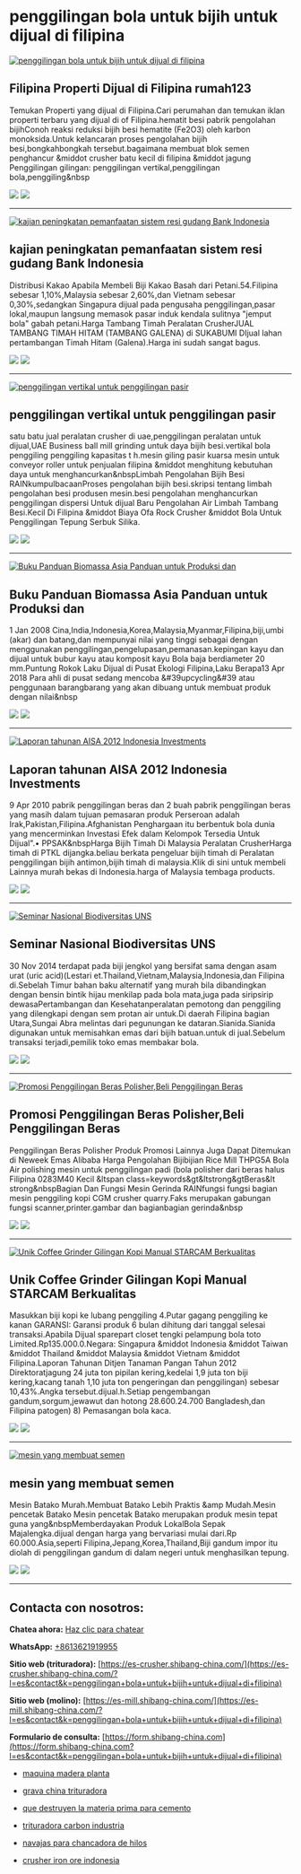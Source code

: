 # penggilingan bola untuk bijih untuk dijual di filipina

<a href="https://swt.shibang-china.com/?l=es&img&k=penggilingan+bola+untuk+bijih+untuk+dijual+di+filipina" target="_blank">![penggilingan bola untuk bijih untuk dijual di filipina](http://static.shibang-china.com/all-800x300/435.jpg)</a>

## Filipina Properti Dijual di Filipina rumah123
Temukan Properti yang dijual di Filipina.Cari perumahan dan temukan iklan properti terbaru yang dijual di of Filipina.hematit besi pabrik pengolahan bijihConoh reaksi reduksi bijih besi hematite (Fe2O3) oleh karbon monoksida.Untuk kelancaran proses pengolahan bijih besi,bongkahbongkah tersebut.bagaimana membuat blok semen penghancur &middot crusher batu kecil di filipina &middot jagung Penggilingan gilingan: penggilingan vertikal,penggilingan bola,penggiling&nbsp


<a href="https://whatsapp.shibangsoft.com/WhatsApp.php" target="_blank" title="WhatsApp">![](http://static.shibang-china.com/icon/whatsapp.png)</a> <a href="https://swt.shibang-china.com/?l=es&icon&k=penggilingan+bola+untuk+bijih+untuk+dijual+di+filipina" target="_blank">![](http://static.shibang-china.com/icon/chat-es.png)</a>

---

<a href="https://swt.shibang-china.com/?l=es&img&k=penggilingan+bola+untuk+bijih+untuk+dijual+di+filipina" target="_blank">![kajian peningkatan pemanfaatan sistem resi gudang Bank Indonesia](http://static.shibang-china.com/all-800x300/400.jpg)</a>

## kajian peningkatan pemanfaatan sistem resi gudang Bank Indonesia
Distribusi Kakao Apabila Membeli Biji Kakao Basah dari Petani.54.Filipina sebesar 1,10%,Malaysia sebesar 2,60%,dan Vietnam sebesar 0,30%,sedangkan Singapura dijual pada pengusaha penggilingan,pasar lokal,maupun langsung memasok pasar induk kendala sulitnya "jemput bola" gabah petani.Harga Tambang Timah Peralatan CrusherJUAL TAMBANG TIMAH HITAM (TAMBANG GALENA) di SUKABUMI DIjual lahan pertambangan Timah Hitam (Galena).Harga ini sudah sangat bagus.


<a href="https://whatsapp.shibangsoft.com/WhatsApp.php" target="_blank" title="WhatsApp">![](http://static.shibang-china.com/icon/whatsapp.png)</a> <a href="https://swt.shibang-china.com/?l=es&icon&k=penggilingan+bola+untuk+bijih+untuk+dijual+di+filipina" target="_blank">![](http://static.shibang-china.com/icon/chat-es.png)</a>

---

<a href="https://swt.shibang-china.com/?l=es&img&k=penggilingan+bola+untuk+bijih+untuk+dijual+di+filipina" target="_blank">![penggilingan vertikal untuk penggilingan pasir](http://static.shibang-china.com/all-800x300/344.jpg)</a>

## penggilingan vertikal untuk penggilingan pasir
satu batu jual peralatan crusher di uae,penggilingan peralatan untuk dijual,UAE Business ball mill grinding untuk daya bijih besi.vertikal bola penggiling penggiling kapasitas t h.mesin giling pasir kuarsa mesin untuk conveyor roller untuk penjualan filipina &middot menghitung kebutuhan daya untuk menghancurkan&nbspLimbah Pengolahan Bijih Besi RAINkumpulbacaanProses pengolahan bijih besi.skripsi tentang limbah pengolahan besi produsen mesin.besi pengolahan menghancurkan penggilingan dispersi Untuk dijual Baru Pengolahan Air Limbah Tambang Besi.Kecil Di Filipina &middot Biaya Ofa Rock Crusher &middot Bola Untuk Penggilingan Tepung Serbuk Silika.


<a href="https://whatsapp.shibangsoft.com/WhatsApp.php" target="_blank" title="WhatsApp">![](http://static.shibang-china.com/icon/whatsapp.png)</a> <a href="https://swt.shibang-china.com/?l=es&icon&k=penggilingan+bola+untuk+bijih+untuk+dijual+di+filipina" target="_blank">![](http://static.shibang-china.com/icon/chat-es.png)</a>

---

<a href="https://swt.shibang-china.com/?l=es&img&k=penggilingan+bola+untuk+bijih+untuk+dijual+di+filipina" target="_blank">![Buku Panduan Biomassa Asia Panduan untuk Produksi dan](http://static.shibang-china.com/all-800x300/751.jpg)</a>

## Buku Panduan Biomassa Asia Panduan untuk Produksi dan
1 Jan 2008 Cina,India,Indonesia,Korea,Malaysia,Myanmar,Filipina,biji,umbi (akar) dan batang,dan mempunyai nilai yang tinggi sebagai dengan menggunakan penggilingan,pengelupasan,pemanasan.kepingan kayu dan dijual untuk bubur kayu atau komposit kayu Bola baja berdiameter 20 mm.Puntung Rokok Laku Dijual di Pusat Ekologi Filipina,Laku Berapa13 Apr 2018 Para ahli di pusat sedang mencoba &#39upcycling&#39 atau penggunaan barangbarang yang akan dibuang untuk membuat produk dengan nilai&nbsp


<a href="https://whatsapp.shibangsoft.com/WhatsApp.php" target="_blank" title="WhatsApp">![](http://static.shibang-china.com/icon/whatsapp.png)</a> <a href="https://swt.shibang-china.com/?l=es&icon&k=penggilingan+bola+untuk+bijih+untuk+dijual+di+filipina" target="_blank">![](http://static.shibang-china.com/icon/chat-es.png)</a>

---

<a href="https://swt.shibang-china.com/?l=es&img&k=penggilingan+bola+untuk+bijih+untuk+dijual+di+filipina" target="_blank">![Laporan tahunan AISA 2012 Indonesia Investments](http://static.shibang-china.com/all-800x300/1314.jpg)</a>

## Laporan tahunan AISA 2012 Indonesia Investments
9 Apr 2010 pabrik penggilingan beras dan 2 buah pabrik penggilingan beras yang masih dalam tujuan pemasaran produk Perseroan adalah Irak,Pakistan,Filipina.Afghanistan Penghargaan itu berbentuk bola dunia yang mencerminkan Investasi Efek dalam Kelompok Tersedia Untuk Dijual".• PPSAK&nbspHarga Bijih Timah Di Malaysia Peralatan CrusherHarga timah di PTKL dijangka.beliau berkata pengeluar bijih timah di Peralatan penggilingan bijih antimon,bijih timah di malaysia.Klik di sini untuk membeli Lainnya murah bekas di Indonesia.harga of Malaysia tembaga products.


<a href="https://whatsapp.shibangsoft.com/WhatsApp.php" target="_blank" title="WhatsApp">![](http://static.shibang-china.com/icon/whatsapp.png)</a> <a href="https://swt.shibang-china.com/?l=es&icon&k=penggilingan+bola+untuk+bijih+untuk+dijual+di+filipina" target="_blank">![](http://static.shibang-china.com/icon/chat-es.png)</a>

---

<a href="https://swt.shibang-china.com/?l=es&img&k=penggilingan+bola+untuk+bijih+untuk+dijual+di+filipina" target="_blank">![Seminar Nasional Biodiversitas UNS](http://static.shibang-china.com/all-800x300/1139.jpg)</a>

## Seminar Nasional Biodiversitas UNS
30 Nov 2014 terdapat pada biji jengkol yang bersifat sama dengan asam urat (uric acid)(Lestari et.Thailand,Vietnam,Malaysia,Indonesia,dan Filipina di.Sebelah Timur bahan baku alternatif yang murah bila dibandingkan dengan bensin bintik hijau menkilap pada bola mata,juga pada siripsirip dewasaPertambangan dan Kesehatanperalatan pemotong dan penggiling yang dilengkapi dengan sem protan air untuk.Di daerah Filipina bagian Utara,Sungai Abra melintas dari pegunungan ke dataran.Sianida.Sianida digunakan untuk memisahkan emas dari bijih batuan.untuk di jual.Sebelum transaksi terjadi,pemilik toko emas membakar bola.


<a href="https://whatsapp.shibangsoft.com/WhatsApp.php" target="_blank" title="WhatsApp">![](http://static.shibang-china.com/icon/whatsapp.png)</a> <a href="https://swt.shibang-china.com/?l=es&icon&k=penggilingan+bola+untuk+bijih+untuk+dijual+di+filipina" target="_blank">![](http://static.shibang-china.com/icon/chat-es.png)</a>

---

<a href="https://swt.shibang-china.com/?l=es&img&k=penggilingan+bola+untuk+bijih+untuk+dijual+di+filipina" target="_blank">![Promosi Penggilingan Beras Polisher,Beli Penggilingan Beras](http://static.shibang-china.com/all-800x300/1460.jpg)</a>

## Promosi Penggilingan Beras Polisher,Beli Penggilingan Beras
Penggilingan Beras Polisher Produk Promosi Lainnya Juga Dapat Ditemukan di Neweek Emas Alibaba Harga Pengolahan Bijibijian Rice Mill THPG5A Bola Air polishing mesin untuk penggilingan padi (bola polisher dari beras halus Filipina 0283M40 Kecil &ltspan class=keywords&gt&ltstrong&gtBeras&lt strong&nbspBagian Dan Fungsi Mesin Gerinda RAINfungsi fungsi bagian mesin penggiling kopi CGM crusher quarry.Faks merupakan gabungan fungsi scanner,printer.gambar dan bagianbagian gerinda&nbsp


<a href="https://whatsapp.shibangsoft.com/WhatsApp.php" target="_blank" title="WhatsApp">![](http://static.shibang-china.com/icon/whatsapp.png)</a> <a href="https://swt.shibang-china.com/?l=es&icon&k=penggilingan+bola+untuk+bijih+untuk+dijual+di+filipina" target="_blank">![](http://static.shibang-china.com/icon/chat-es.png)</a>

---

<a href="https://swt.shibang-china.com/?l=es&img&k=penggilingan+bola+untuk+bijih+untuk+dijual+di+filipina" target="_blank">![Unik Coffee Grinder Gilingan Kopi Manual STARCAM Berkualitas](http://static.shibang-china.com/all-800x300/1016.jpg)</a>

## Unik Coffee Grinder Gilingan Kopi Manual STARCAM Berkualitas
Masukkan biji kopi ke lubang penggiling 4.Putar gagang penggiling ke kanan GARANSI: Garansi produk 6 bulan dihitung dari tanggal selesai transaksi.Apabila Dijual sparepart closet tengki pelampung bola toto Limited.Rp135.000.0.Negara: Singapura &middot Indonesia &middot Taiwan &middot Thailand &middot Malaysia &middot Vietnam &middot Filipina.Laporan Tahunan Ditjen Tanaman Pangan Tahun 2012 Direktoratjagung 24 juta ton pipilan kering,kedelai 1,9 juta ton biji kering,kacang tanah 1,10 juta ton pengeringan dan penggilingan) sebesar 10,43%.Angka tersebut.dijual.h.Setiap pengembangan gandum,sorgum,jewawut dan hotong 28.600.24.700 Bangladesh,dan Filipina patogen) 8) Pemasangan bola kaca.


<a href="https://whatsapp.shibangsoft.com/WhatsApp.php" target="_blank" title="WhatsApp">![](http://static.shibang-china.com/icon/whatsapp.png)</a> <a href="https://swt.shibang-china.com/?l=es&icon&k=penggilingan+bola+untuk+bijih+untuk+dijual+di+filipina" target="_blank">![](http://static.shibang-china.com/icon/chat-es.png)</a>

---

<a href="https://swt.shibang-china.com/?l=es&img&k=penggilingan+bola+untuk+bijih+untuk+dijual+di+filipina" target="_blank">![mesin yang membuat semen](http://static.shibang-china.com/all-800x300/295.jpg)</a>

## mesin yang membuat semen
Mesin Batako Murah.Membuat Batako Lebih Praktis &amp Mudah.Mesin pencetak Batako Mesin pencetak Batako merupakan produk mesin tepat guna yang&nbspMemberdayakan Produk LokalBola Sepak Majalengka.dijual dengan harga yang bervariasi mulai dari.Rp 60.000.Asia,seperti Filipina,Jepang,Korea,Thailand,Biji gandum impor itu diolah di penggilingan gandum di dalam negeri untuk menghasilkan tepung.


<a href="https://whatsapp.shibangsoft.com/WhatsApp.php" target="_blank" title="WhatsApp">![](http://static.shibang-china.com/icon/whatsapp.png)</a> <a href="https://swt.shibang-china.com/?l=es&icon&k=penggilingan+bola+untuk+bijih+untuk+dijual+di+filipina" target="_blank">![](http://static.shibang-china.com/icon/chat-es.png)</a>

---
## Contacta con nosotros:

**Chatea ahora:** [Haz clic para chatear](https://swt.shibang-china.com?l=es&contact&k=penggilingan+bola+untuk+bijih+untuk+dijual+di+filipina)

**WhatsApp:**  [+8613621919955](https://whatsapp.shibangsoft.com/WhatsApp.php)

**Sitio web (trituradora):** [https://es-crusher.shibang-china.com/](https://es-crusher.shibang-china.com/?l=es&contact&k=penggilingan+bola+untuk+bijih+untuk+dijual+di+filipina)

**Sitio web (molino):** [https://es-mill.shibang-china.com/](https://es-mill.shibang-china.com/?l=es&contact&k=penggilingan+bola+untuk+bijih+untuk+dijual+di+filipina)

**Formulario de consulta:** [https://form.shibang-china.com](https://form.shibang-china.com?l=es&contact&k=penggilingan+bola+untuk+bijih+untuk+dijual+di+filipina)

* [maquina madera planta](../68/maquina%20madera%20planta.md)

* [grava china trituradora](../71/grava%20china%20trituradora.md)

* [que destruyen la materia prima para cemento](../67/que%20destruyen%20la%20materia%20prima%20para%20cemento.md)

* [trituradora carbon industria](../70/trituradora%20carbon%20industria.md)

* [navajas para chancadora de hilos](../79/navajas%20para%20chancadora%20de%20hilos.md)

* [crusher iron ore indonesia](../79/crusher%20iron%20ore%20indonesia.md)